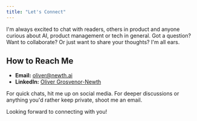 ```yaml
---
title: "Let's Connect"
---
```


 I'm always excited to chat with readers, others in product and anyone curious about AI, product management or tech in general. Got a question? Want to collaborate? Or just want to share your thoughts? I'm all ears.

## How to Reach Me

- **Email:** oliver@newth.ai
- **LinkedIn:** [Oliver Grosvenor-Newth](https://linkedin.com/in/newth)

For quick chats, hit me up on social media. For deeper discussions or anything you'd rather keep private, shoot me an email.

Looking forward to connecting with you!